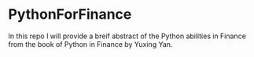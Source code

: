 # PythonForFinance
In this repo I will provide a breif abstract of the Python abilities in Finance from the book of Python 
in Finance by Yuxing Yan.
